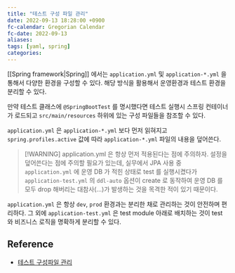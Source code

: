 ```yaml
---
title: "테스트 구성 파일 관리"
date: 2022-09-13 18:28:00 +0900
fc-calendar: Gregorian Calendar
fc-date: 2022-09-13
aliases: 
tags: [yaml, spring]
categories: 
---
```


[[Spring framework|Spring]] 에서는 `application.yml` 및 `application-*.yml` 을 통해서 다양한 환경을 구성할 수 있다. 해당 방식을 활용해서 운영환경과 테스트 환경을 분리할 수 있다.

만약 테스트 클래스에 `@SpringBootTest` 를 명시했다면 테스트 실행시 스프링 컨테이너가 로드되고 `src/main/resources` 하위에 있는 구성 파일들을 참조할 수 있다.

`application.yml` 은 `application-*.yml` 보다 먼저 읽혀지고 `spring.profiles.active` 값에 따라 `application-*.yml` 파일의 내용을 덮어쓴다.

> [!WARNING] application.yml 은 항상 먼저 적용된다는 점에 주의하자.
>  설정을 덮어쓴다는 점에 주의할 필요가 있는데, 실무에서 JPA 사용 중 `application.yml` 에 운영 DB 가 적힌 상태로 test 를 실행시켰다가 `application-test.yml` 의 `ddl-auto` 옵션이 create 로 동작하여 운영 DB 를 모두 drop 해버리는 대참사(...)가 발생하는 것을 목격한 적이 있기 때문이다.

`application.yml` 은 항상 `dev`, `prod` 환경과는 분리한 채로 관리하는 것이 안전하며 편리하다. 그 외에 `application-test.yml` 은 test module 아래로 배치하는 것이 test 와 비즈니스 로직을 명확하게 분리할 수 있다.

## Reference

- [테스트 구성파일 관리](https://findmypiece.tistory.com/179)
